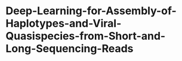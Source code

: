 # Deep-Learning-for-Assembly-of-Haplotypes-and-Viral-Quasispecies-from-Short-and-Long-Sequencing-Reads